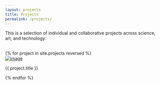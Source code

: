 ```yaml
---
layout: projects
title: Projects
permalink: /projects/
---
```


This is a selection of individual and collaborative projects across science, art, and technology:<br><br>

<div class="portfolio-container">
  {% for project in site.projects reversed %}
  <div class="portfolio-element">
    <a href="{{ project.url | prepend: site.baseurl }}" target="_blank"><img class="portfolio-image" src="http://portfolio.andrescolubri.net/banners/{{ project.banner }}" alt="image"></a>
    <p class="portfolio-caption">{{ project.title }}</p>
  </div>
  {% endfor %}
</div>
